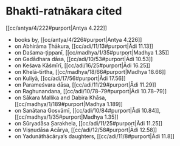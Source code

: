 # Bhakti-ratnākara cited

[[cc/antya/4/222#purport|Antya 4.222]]

* books by, [[cc/antya/4/226#purport|Antya 4.226]]
* on Abhirāma Ṭhākura, [[cc/adi/11/13#purport|Ādi 11.13]]
* on Daśama-ṭippanī, [[cc/madhya/1/35#purport|Madhya 1.35]]
* on Gadādhara dāsa, [[cc/adi/10/53#purport|Ādi 10.53]]
* on Keśava Kāśmīrī, [[cc/adi/16/25#purport|Ādi 16.25]]
* on Khelā-tīrtha, [[cc/madhya/18/66#purport|Madhya 18.66]]
* on Kuliyā, [[cc/adi/17/56#purport|Ādi 17.56]]
* on Parameśvara dāsa, [[cc/adi/11/29#purport|Ādi 11.29]]
* on Raghunandana, [[cc/adi/10/78–79#purport|Ādi 10.78–79]]
* on Sākara Mallika and Dabira Khāsa, [[cc/madhya/1/189#purport|Madhya 1.189]]
* on Sanātana Gosvāmī, [[cc/adi/10/84#purport|Ādi 10.84]], [[cc/madhya/1/35#purport|Madhya 1.35]]
* on Sūryadāsa Sarakhela, [[cc/adi/11/25#purport|Ādi 11.25]]
* on Viṣṇudāsa Ācārya, [[cc/adi/12/58#purport|Ādi 12.58]]
* on Yadunāthācārya’s daughters, [[cc/adi/11/8#purport|Ādi 11.8]]
